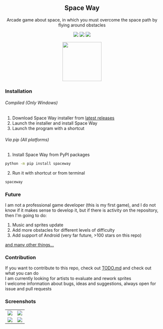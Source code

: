 <div align="center">

## Space Way

Arcade game about space, in which you must overcome the space path by flying around obstacles 

![](https://img.shields.io/pypi/v/spaceway) ![](https://img.shields.io/github/release-date/YariKartoshe4ka/Space-Way) ![](https://img.shields.io/pypi/dm/spaceway)

<img src="https://raw.githubusercontent.com/YariKartoshe4ka/Space-Way/master/docs/icons/icon.svg" width=128 />

</div>


### Installation

###### Compiled (Only Windows)

1. Download Space Way installer from [latest releases](https://github.com/YariKartoshe4ka/Space-Way/releases/latest)
2. Launch the installer and install Space Way
3. Launch the program with a shortcut

###### Via pip (All platforms)

1. Install Space Way from PyPI packages
```sh
python -m pip install spaceway
```
2. Run it with shortcut or from terminal
```sh
spaceway
```

### Future

I am not a professional game developer (this is my first game), and I do not know if it makes sense to develop it, but if there is activity on the repository, then I'm going to do:

1. Music and sprites update 
2. Add more obstacles for different levels of difficulty
3. Add support of Android (very far future, >100 stars on this repo)

[and many other things...](https://github.com/YariKartoshe4ka/Space-Way/blob/master/docs/TODO.md)


### Contribution

If you want to contribute to this repo, check out [TODO.md](https://github.com/YariKartoshe4ka/Space-Way/blob/master/docs/TODO.md) and check out what you can do<br>
I am currently looking for artists to evaluate and rework sprites<br>
I welcome information about bugs, ideas and suggestions, always open for issue and pull requests<br>


### Screenshots

|                               |                               |
|-------------------------------|-------------------------------|
|![](https://raw.githubusercontent.com/YariKartoshe4ka/Space-Way/master/docs/screenshots/lobby.png)|![](https://raw.githubusercontent.com/YariKartoshe4ka/Space-Way/master/docs/screenshots/jump.png) |
|![](https://raw.githubusercontent.com/YariKartoshe4ka/Space-Way/master/docs/screenshots/boost.png)|![](https://raw.githubusercontent.com/YariKartoshe4ka/Space-Way/master/docs/screenshots/end.png)  |